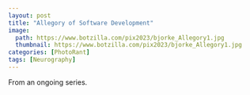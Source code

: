 ```yaml
---
layout: post
title: "Allegory of Software Development"
image:
  path: https://www.botzilla.com/pix2023/bjorke_Allegory1.jpg
  thumbnail: https://www.botzilla.com/pix2023/bjorke_Allegory1.jpg
categories: [PhotoRant]
tags: [Neurography]
---
```


From an ongoing series.

